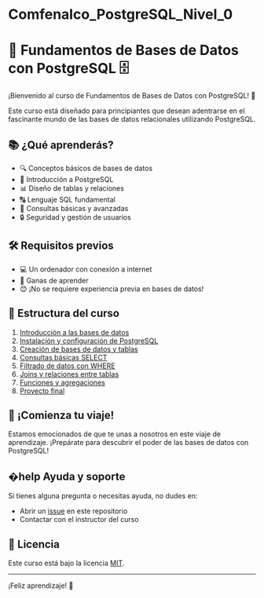 # Comfenalco_PostgreSQL_Nivel_0

# 🐘 Fundamentos de Bases de Datos con PostgreSQL 🗄️

¡Bienvenido al curso de Fundamentos de Bases de Datos con PostgreSQL! 👋

Este curso está diseñado para principiantes que desean adentrarse en el fascinante mundo de las bases de datos relacionales utilizando PostgreSQL.

## 📚 ¿Qué aprenderás?

- 🔍 Conceptos básicos de bases de datos
- 🐘 Introducción a PostgreSQL
- 📊 Diseño de tablas y relaciones
- 🔠 Lenguaje SQL fundamental
- 🔑 Consultas básicas y avanzadas
- 🔒 Seguridad y gestión de usuarios

## 🛠️ Requisitos previos

- 💻 Un ordenador con conexión a internet
- 🧠 Ganas de aprender
- 😊 ¡No se requiere experiencia previa en bases de datos!

## 📂 Estructura del curso

1. [Introducción a las bases de datos](./01_introduccion.md)
2. [Instalación y configuración de PostgreSQL](./02_instalacion.md)
3. [Creación de bases de datos y tablas](./03_creacion_bd.md)
4. [Consultas básicas SELECT](./04_select_basico.md)
5. [Filtrado de datos con WHERE](./05_where.md)
6. [Joins y relaciones entre tablas](./06_joins.md)
7. [Funciones y agregaciones](./07_funciones.md)
8. [Proyecto final](./08_proyecto_final.md)

## 🚀 ¡Comienza tu viaje!

Estamos emocionados de que te unas a nosotros en este viaje de aprendizaje. ¡Prepárate para descubrir el poder de las bases de datos con PostgreSQL!

## �help Ayuda y soporte

Si tienes alguna pregunta o necesitas ayuda, no dudes en:
- Abrir un [issue](../../issues) en este repositorio
- Contactar con el instructor del curso

## 📜 Licencia

Este curso está bajo la licencia [MIT](./LICENSE).

---

¡Feliz aprendizaje! 🎉
